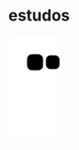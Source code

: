 # estudos
![snake gif](https://github.com/gabrielcpires/gabrielcpires/blob/output/github-contribution-grid-snake.svg)
